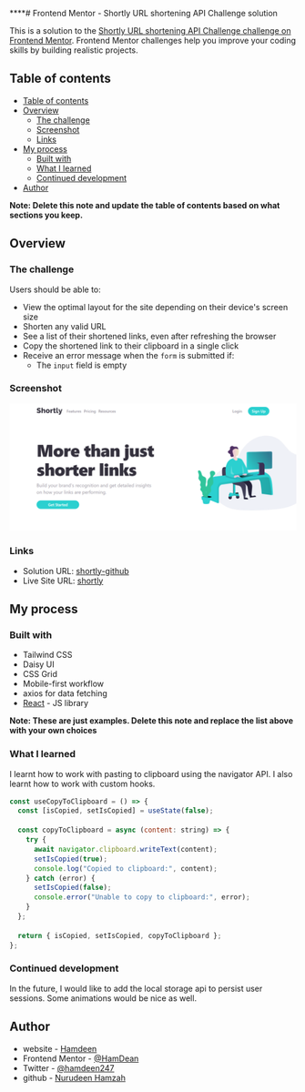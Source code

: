 ****# Frontend Mentor - Shortly URL shortening API Challenge solution

This is a solution to the [Shortly URL shortening API Challenge challenge on Frontend Mentor](https://www.frontendmentor.io/challenges/url-shortening-api-landing-page-2ce3ob-G). Frontend Mentor challenges help you improve your coding skills by building realistic projects. 

## Table of contents

- [Table of contents](#table-of-contents)
- [Overview](#overview)
  - [The challenge](#the-challenge)
  - [Screenshot](#screenshot)
  - [Links](#links)
- [My process](#my-process)
  - [Built with](#built-with)
  - [What I learned](#what-i-learned)
  - [Continued development](#continued-development)
- [Author](#author)

**Note: Delete this note and update the table of contents based on what sections you keep.**

## Overview

### The challenge

Users should be able to:

- View the optimal layout for the site depending on their device's screen size
- Shorten any valid URL
- See a list of their shortened links, even after refreshing the browser
- Copy the shortened link to their clipboard in a single click
- Receive an error message when the `form` is submitted if:
  - The `input` field is empty

### Screenshot

![](./screenshot.png)

### Links

- Solution URL: [shortly-github](https://your-solution-url.com)
- Live Site URL: [shortly](shortly-one-peach.vercel.app)

## My process

### Built with

- Tailwind CSS
- Daisy UI
- CSS Grid
- Mobile-first workflow
- axios for data fetching 
- [React](https://reactjs.org/) - JS library

**Note: These are just examples. Delete this note and replace the list above with your own choices**

### What I learned
I learnt how to work with pasting to clipboard using the navigator API. I also learnt how to work with custom hooks.

```js
const useCopyToClipboard = () => {
  const [isCopied, setIsCopied] = useState(false);

  const copyToClipboard = async (content: string) => {
    try {
      await navigator.clipboard.writeText(content);
      setIsCopied(true);
      console.log("Copied to clipboard:", content);
    } catch (error) {
      setIsCopied(false);
      console.error("Unable to copy to clipboard:", error);
    }
  };

  return { isCopied, setIsCopied, copyToClipboard };
};
```

### Continued development
In the future, I would like to add the local storage api to persist user sessions. 
Some animations would be nice as well.


## Author

- website - [Hamdeen](https://my-portfolio-site-gamma-five.vercel.app/)
- Frontend Mentor - [@HamDean](https://www.frontendmentor.io/profile/HamDean)
- Twitter - [@hamdeen247](https://www.twitter.com/hamdeen247)
- github - [Nurudeen Hamzah](https://github.com/HamDean)
